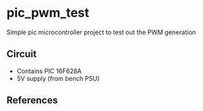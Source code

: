 # pic_pwm_test

Simple pic microcontroller project to test out the PWM generation

## Circuit

* Contains PIC 16F628A
* 5V supply (from bench PSU)
 

## References


 
